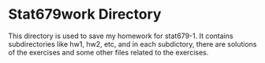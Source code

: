 # Stat679work Directory
This directory is used to save my homework for stat679-1. It contains subdirectories like hw1, hw2, etc, and in each subdictory, there are solutions of the exercises and some other files related to the exercises.
